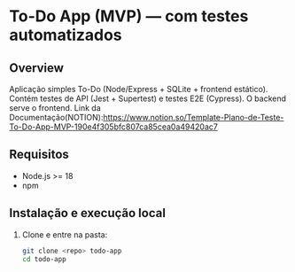 # To-Do App (MVP) — com testes automatizados

## Overview
Aplicação simples To-Do (Node/Express + SQLite + frontend estático). Contém testes de API (Jest + Supertest) e testes E2E (Cypress). O backend serve o frontend.
Link da Documentação(NOTION):https://www.notion.so/Template-Plano-de-Teste-To-Do-App-MVP-190e4f305bfc807ca85cea0a49420ac7

## Requisitos
- Node.js >= 18
- npm

## Instalação e execução local
1. Clone e entre na pasta:
   ```bash
   git clone <repo> todo-app
   cd todo-app
